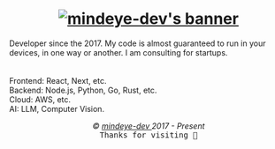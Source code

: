<h1 align="center">
  <a href="https://git.io/typing-svg">
    <img src="https://readme-typing-svg.demolab.com?font=Fira+Code&pause=1000&center=true&vCenter=true&random=true&weight=700&size=25&duration=2000&pause=1000&color=0785fb&vCenter=true&random=false&width=500&height=30&lines=Hello+there%2C+I'm+Mind+Eye+Dev+%F0%9F%91%8B%F0%9F%8F%BB;I'm+a+Software+Engineer+%F0%9F%91%A8%E2%80%8D%F0%9F%92%BB;I'm+a+Open+Source+Contributor+%F0%9F%9A%A9" alt="mindeye-dev's banner" />
  </a>
</h1>

<p aligne="left">
Developer since the 2017. My code is almost guaranteed to run in your devices, in one way or another.
I am consulting for startups.
  <br/>
  <br/>
  <br/>
  Frontend: React, Next, etc.
  <br/>
  Backend: Node.js, Python, Go, Rust, etc.
  <br/>
  Cloud: AWS, etc.
  <br/>
  AI: LLM, Computer Vision.
</p>


<p align="center">
  <i>&copy; <a href="https://github.com/mindeye-dev/">mindeye-dev </a> 2017 - Present</i><br>
  <kbd>Thanks for visiting 🙂</kbd>
</p>
